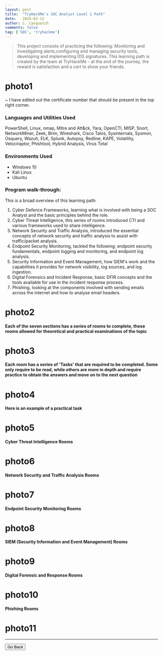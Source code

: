 ```yaml
---
layout: post
title:  "TryHackMe's SOC Analyst Level 1 Path"
date:   2024-03-12
author: C. Casquatch
comments: false
tag: ['SOC', 'tryhackme']
---
```


> This project consists of practicing the following: Monitoring and investigating alerts,configuring and managing security tools, developing and implementing IDS signatures.
> This learning path is created by the team at TryHackMe - at the end of the journey, the reward is satisfaction and a cert to show your friends.

# photo1
~ I have edited out the certificate number that should be present in the top right corner.

### Languages and Utilities Used
PowerShell, Linux, nmap, Mitre and Att&ck, Yara, OpenCTI, MISP, Snort, NetworkMiner, Zeek, Brim, Wireshark, Cisco Talos, Sysinternals, Sysmon, Osquery, Wazuh, ELK, Splunk, Autopsy, Redline, KAPE, Volatility, Velociraptor, Phishtool, Hybrid Analysis, Virus Total

### Environments Used
* Windows 10
* Kali Linux
* Ubuntu

### Program walk-through:
This is a broad overview of this learning path: 
1. Cyber Defence Frameworks, learning what is involved with being a SOC Analyst and the basic principles behind the role.
2. Cyber Threat Intelligence, this series of rooms introduced CTI and various frameworks used to share intelligence.
3. Network Security and Traffic Analysis, introduced the essential concepts of network security and traffic analysis to assist with traffic/packet analysis.
4. Endpoint Security Monitoring, tackled the following; endpoint security fundamentals, endpoint logging and monitoring, and endpoint log analysis.
5. Security Information and Event Management, how SIEM's work and the capabilities it provides for network visibility, log sources, and log ingestion.
6. Digital Forensics and Incident Response, basic DFIR concepts and the tools available for use in the incident response process.
7. Phishing, looking at the components involved with sending emails across the internet and how to analyse email headers.

# photo2

#### Each of the seven sections has a series of rooms to complete, these rooms allowed for theoretical and practical examinations of the topic
# photo3

#### Each room has a series of 'Tasks' that are required to be completed. Some only require to be read, while others are more in depth and require practice to obtain the answers and move on to the next question
# photo4

#### Here is an example of a practical task
# photo5

#### Cyber Threat Intelligence Rooms
# photo6

#### Network Security and Traffic Analysis Rooms
# photo7

#### Endpoint Security Monitoring Rooms
# photo8

#### SIEM (Security Information and Event Management) Rooms
# photo9

#### Digital Forensic and Response Rooms
# photo10

#### Phishing Rooms
# photo11

* * *

<button onclick="history.back()">Go Back</button>

